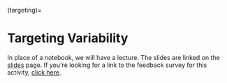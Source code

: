 (targeting)=
# Targeting Variability

In place of a notebook, we will have a lecture. The slides are linked on the [slides](slides) page. If you're looking for a link to the feedback survey for this activity, [click here](https://forms.gle/idv2vEMwDF5vh9Dk7).
